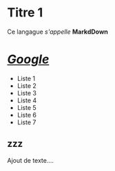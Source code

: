 # Titre 1

Ce langague *s'appelle* **MarkdDown**

# *[Google](https://google.com)*

- Liste 1
- Liste 2
- Liste 3
- Liste 4
- Liste 5
- Liste 6
- Liste 7


## zzz

Ajout de texte....